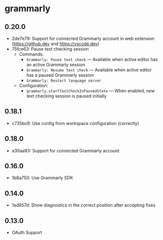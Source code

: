 # grammarly

## 0.20.0

- 2de7e79: Support for connected Grammarly account in web extension (https://github.dev and https://vscode.dev)
- 75fce63: Pause text checking session
  - Commands:
    - `Grammarly: Pause text check` — Available when active editor has an active Grammarly session
    - `Grammarly: Resume text check` — Available when active editor has a paused Grammarly session
    - `Grammarly: Restart language server`
  - Configuration:
    - `grammarly.startTextCheckInPausedState` — When enabled, new text checking session is paused initially

## 0.18.1

- c735bc8: Use config from workspace configuration (correctly)

## 0.18.0

- a30aa93: Support for connected Grammarly account

## 0.16.0

- 1b8a750: Use Grammarly SDK

## 0.14.0

- 1ed857d: Show diagnostics in the correct position after accepting fixes

## 0.13.0

- OAuth Support
